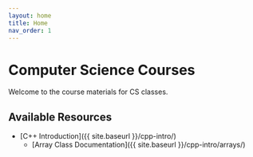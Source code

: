 ```yaml
---
layout: home
title: Home
nav_order: 1
---
```


# Computer Science Courses

Welcome to the course materials for CS classes.

## Available Resources

- [C++ Introduction]({{ site.baseurl }}/cpp-intro/)
  - [Array Class Documentation]({{ site.baseurl }}/cpp-intro/arrays/)
